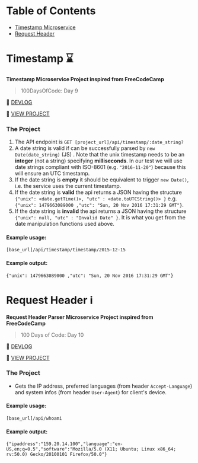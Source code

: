 # Table of Contents
- [Timestamp Microservice](#timestamp)
- [Request Header](#request-header)

<a name="timestamp"></a>
# Timestamp ⌛
**Timestamp Microservice Project inspired from FreeCodeCamp**
> 100DaysOfCode: Day 9

📝 [DEVLOG](https://medium.com/@victoria2666/100-days-of-code-day-9-of-100-5dc2f6086b3)

👀 [VIEW PROJECT](https://100daysofcode-day9.glitch.me)

### The Project
1. The API endpoint is `GET [project_url]/api/timestamp/:date_string?`
2. A date string is valid if can be successfully parsed by `new Date(date_string)` (JS) . Note that the unix timestamp needs to be an **integer** (not a string) specifying **milliseconds**. In our test we will use date strings compliant with ISO-8601 (e.g. `"2016-11-20"`) because this will ensure an UTC timestamp.
3. If the date string is **empty** it should be equivalent to trigger `new Date()`, i.e. the service uses the current timestamp.
4. If the date string is **valid** the api returns a JSON having the structure 
`{"unix": <date.getTime()>, "utc" : <date.toUTCString()> }`
e.g. `{"unix": 1479663089000 ,"utc": "Sun, 20 Nov 2016 17:31:29 GMT"}`.
5. If the date string is **invalid** the api returns a JSON having the structure `{"unix": null, "utc" : "Invalid Date" }`. It is what you get from the date manipulation functions used above.

#### Example usage:
`[base_url]/api/timestamp/timestamp/2015-12-15`
#### Example output:
`{"unix": 1479663089000 ,"utc": "Sun, 20 Nov 2016 17:31:29 GMT"}`

# Request Header ℹ️
**Request Header Parser Microservice Project inspired from FreeCodeCamp**
> 100 Days of Code: Day 10

📝 [DEVLOG](https://medium.com/@victoria2666/100-days-of-code-day-9-of-100-5dc2f6086b3)

👀 [VIEW PROJECT](https://100daysofcode-day10.glitch.me)

### The Project
- Gets the IP address, preferred languages (from header `Accept-Language`) and system infos (from header `User-Agent`) for client's device.

#### Example usage:
`[base_url]/api/whoami`
#### Example output:
`{"ipaddress":"159.20.14.100","language":"en-US,en;q=0.5","software":"Mozilla/5.0 (X11; Ubuntu; Linux x86_64; rv:50.0) Gecko/20100101 Firefox/50.0"}`
